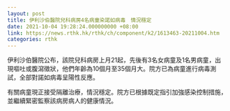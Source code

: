 ```yaml
---
layout: post
title: 伊利沙伯醫院兒科病房4名病童染諾如病毒　情況穩定
date: 2021-10-04 19:28:24.000000000 +08:00
link: https://news.rthk.hk/rthk/ch/component/k2/1613463-20211004.htm
categories: rthk
---
```


伊利沙伯醫院公布，該院兒科病房上月21起，先後有3名女病童及1名男病童，出現嘔吐或腹瀉徵狀，他們年齡為10個月至35個月大。院方已為病童進行病毒測試，全部對諾如病毒呈陽性反應。

有關病童現正接受隔離治療，情況穩定。院方已根據既定指引加強感染控制措施，並繼續緊密監察該病房病人的健康情況。　
